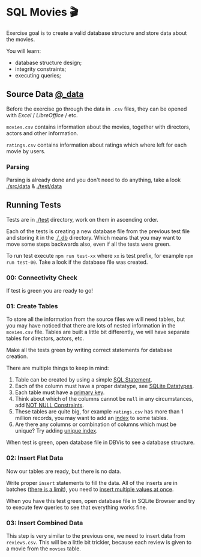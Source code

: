 # SQL Movies 🎬

Exercise goal is to create a valid database structure and store data about the movies.

You will learn:

 - database structure design;
 - integrity constraints;
 - executing queries;

## Source Data [@_data](./_data)

Before the exercise go through the data in `.csv` files, they can be opened with *Excel* / *LibreOffice* / etc.

`movies.csv` contains information about the movies, together with directors, actors and other information.

`ratings.csv` contains information about ratings which where left for each movie by users.

### Parsing

Parsing is already done and you don't need to do anything, take a look [./src/data](./src/data) & [./test/data](./test/data)

## Running Tests

Tests are in [./test](./test) directory, work on them in ascending order.

Each of the tests is creating a new database file from the previous test file and storing it in the [./_db](./_db) directory. Which means that you may want to move some steps backwards also, even if all the tests were green.

To run test execute `npm run test-xx` where `xx` is test prefix, for example `npm run test-00`. Take a look if the database file was created.

### 00: Connectivity Check

If test is green you are ready to go!

### 01: Create Tables

To store all the information from the source files we will need tables, but you may have noticed that there are lots of nested information in the `movies.csv` file. Tables are built a little bit differently, we will have separate tables for directors, actors, etc.

Make all the tests green by writing correct statements for database creation.

There are multiple things to keep in mind:

1. Table can be created by using a simple [SQL Statement](https://www.w3schools.com/sql/sql_create_table.asp).
1. Each of the column must have a proper datatype, see [SQLite Datatypes](https://www.sqlite.org/datatype3.html).
1. Each table must have a [primary key](https://www.w3schools.com/sql/sql_primarykey.asp).
1. Think about which of the columns cannot be `null` in any circumstances, add [NOT NULL Constraints](https://www.w3schools.com/sql/sql_notnull.asp).
1. These tables are quite big, for example `ratings.csv` has more than 1 million records, you may want to add an [index](https://stackoverflow.com/questions/2955459/what-is-an-index-in-sql) to some tables.
1. Are there any columns or combination of columns which must be unique? Try adding [unique index](https://www.w3schools.com/sql/sql_ref_create_unique_index.asp).

When test is green, open database file in DBVis to see a database structure.

### 02: Insert Flat Data

Now our tables are ready, but there is no data.

Write proper `insert` statements to fill the data. All of the inserts are in batches ([there is a limit](https://stackoverflow.com/questions/15858466/limit-on-multiple-rows-insert)), you need to [insert multiple values at once](https://stackoverflow.com/questions/452859/inserting-multiple-rows-in-a-single-sql-query).

When you have this test green, open database file in SQLite Browser and try to execute few queries to see that everything works fine.

### 03: Insert Combined Data

This step is very similar to the previous one, we need to insert data from `reviews.csv`. This will be a little bit trickier, because each review is given to a movie from the `movies` table.
